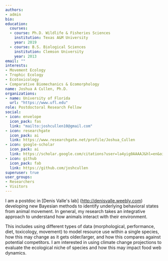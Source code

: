 ```yaml
---
authors:
- admin
bio: 
education:
  courses:
  - course: Ph.D. Wildlife & Fisheries Sciences
    institution: Texas A&M University
    year: 2019
  - course: B.S. Biological Sciences
    institution: Clemson University
    year: 2013
email: ""
interests:
- Movement Ecology
- Trophic Ecology
- Ecotoxicology
- Comparative Biomechanics & Ecomorphology
name: Joshua A Cullen, Ph.D.
organizations:
- name: University of Florida
  url: "https://www.ufl.edu"
role: Postdoctoral Research Fellow
social:
- icon: envelope
  icon_pack: fas
  link: "mailto:joshcullen10@gmail.com"
- icon: researchgate
  icon_pack: ai
  link: https://www.researchgate.net/profile/Joshua_Cullen
- icon: google-scholar
  icon_pack: ai
  link: https://scholar.google.com/citations?user=la4yig0AAAAJ&hl=en&oi=ao
- icon: github
  icon_pack: fab
  link: https://github.com/joshcullen
superuser: true
user_groups:
- Researchers
- Visitors
---
```


I am a postdoc in [Denis Valle's lab] (http://denisvalle.weebly.com) developing new Bayesian methods to identify underlying behavioral states from animal movement. In general, my research takes an integrative approach to understand how animals interact with their environment.

This includes using different types of data (morphological, performance, diet, toxicology, movement) to model resource use within a single species, how this may change as it gets older/larger, and how this compares against potential competitors. I am interested in using climate change projections to evaluate the ecological niche of species and how this may impact food web dynamics.
